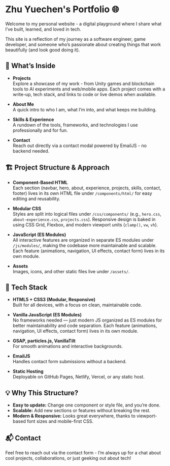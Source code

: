 # Zhu Yuechen's Portfolio 🌐

Welcome to my personal website - a digital playground where I share what I’ve built, learned, and loved in tech.

This site is a reflection of my journey as a software engineer, game developer, and someone who’s passionate about creating things that work beautifully (and look good doing it).

## 🧩 What’s Inside

- **Projects**  
  Explore a showcase of my work - from Unity games and blockchain tools to AI experiments and web/mobile apps. Each project comes with a write-up, tech stack, and links to code or live demos when available.

- **About Me**  
  A quick intro to who I am, what I’m into, and what keeps me building.

- **Skills & Experience**  
  A rundown of the tools, frameworks, and technologies I use professionally and for fun.

- **Contact**  
  Reach out directly via a contact modal powered by EmailJS - no backend needed.

## 🏗️ Project Structure & Approach

- **Component-Based HTML**  
  Each section (navbar, hero, about, experience, projects, skills, contact, footer) lives in its own HTML file under `/components/html/` for easy editing and reusability.

- **Modular CSS**  
  Styles are split into logical files under `/css/components/` (e.g., `hero.css`, `about-experience.css`, `projects.css`).
  Responsive design is baked in using CSS Grid, Flexbox, and modern viewport units (`clamp()`, `vw`, `vh`).

- **JavaScript (ES Modules)**  
  All interactive features are organized in separate ES modules under `/js/modules/`, making the codebase more maintainable and scalable. Each feature (animations, navigation, UI effects, contact form) lives in its own module.

- **Assets**  
  Images, icons, and other static files live under `/assets/`.

## 🔧 Tech Stack

- **HTML5 + CSS3 (Modular, Responsive)**  
  Built for all devices, with a focus on clean, maintainable code.

- **Vanilla JavaScript (ES Modules)**  
  No frameworks needed — just modern JS organized as ES modules for better maintainability and code separation. Each feature (animations, navigation, UI effects, contact form) lives in its own module.

- **GSAP, particles.js, VanillaTilt**  
  For smooth animations and interactive backgrounds.

- **EmailJS**  
  Handles contact form submissions without a backend.

- **Static Hosting**  
  Deployable on GitHub Pages, Netlify, Vercel, or any static host.

## 💡 Why This Structure?

- **Easy to update:** Change one component or style file, and you’re done.
- **Scalable:** Add new sections or features without breaking the rest.
- **Modern & Responsive:** Looks great everywhere, thanks to viewport-based font sizes and mobile-first CSS.

## 📬 Contact

Feel free to reach out via the contact form - I’m always up for a chat about cool projects, collaborations, or just geeking out about tech!
